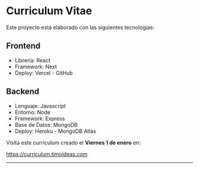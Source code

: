 # Curriculum Vitae

Este proyecto está elaborado con las siguientes tecnologías:

## Frontend

- Librería: React
- Framework: Next
- Deploy: Vercel - GitHub

## Backend

- Lenguaje: Javascript
- Entorno: Node
- Framework: Express
- Base de Datos: MongoDB
- Deploy: Heroku - MongoDB Atlas

Visita este curriculum creado el **Viernes 1 de enero** en:

https://curriculum.timoideas.com

---
